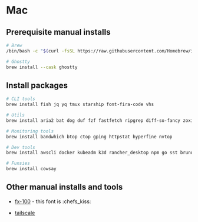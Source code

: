 # Mac

## Prerequisite manual installs

```bash
# Brew
/bin/bash -c "$(curl -fsSL https://raw.githubusercontent.com/Homebrew/install/HEAD/install.sh)"

# Ghostty
brew install --cask ghostty
```

## Install packages

```bash
# CLI tools
brew install fish jq yq tmux starship font-fira-code vhs

# Utils
brew install aria2 bat dog duf fzf fastfetch ripgrep diff-so-fancy zoxide

# Monitoring tools
brew install bandwhich btop ctop gping httpstat hyperfine nvtop

# Dev tools
brew install awscli docker kubeadm k3d rancher_desktop npm go sst bruno visual-studio-code uv python3

# Funsies
brew install cowsay
```

## Other manual installs and tools

- [fx-100](https://berkeleygraphics.com/products/FX-100/) - this font is :chefs_kiss:

- [tailscale](https://pkgs.tailscale.com/stable/#macos)
